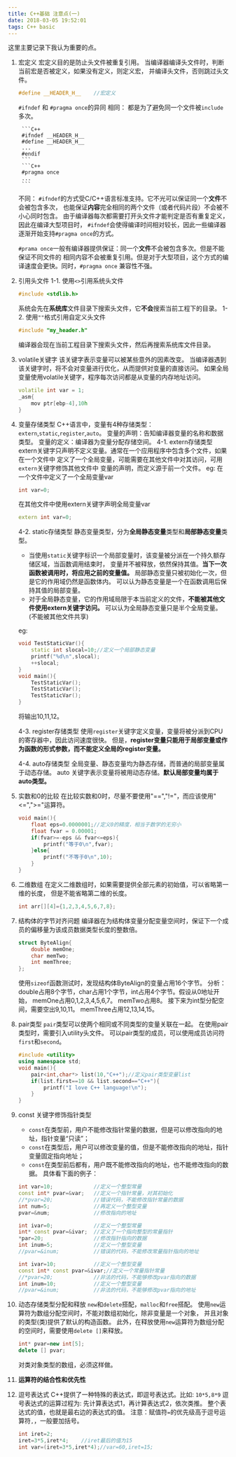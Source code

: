 ```yaml
---
title: C++基础 注意点(一)
date: 2018-03-05 19:52:01
tags: C++ basic
---
```

这里主要记录下我认为重要的点。

1. 宏定义
	宏定义目的是防止头文件被重复引用。
	当编译器编译头文件时，判断当前宏是否被定义，如果没有定义，则定义宏，
	并编译头文件，否则跳过头文件。
	```C++
	#define __HEADER_H__	//宏定义
	```
	`#ifndef` 和 `#pragma once`的异同
	相同：
	都是为了避免同一个文件被`include`多次。
	<!-- more -->
		```C++
		#ifndef __HEADER_H__
		#define __HEADER_H__
		...
		#endif
		```
		```C++
		#pragma once
		...
		```
	不同：
	`#ifndef`的方式受C/C++语言标准支持。它不光可以保证同一个**文件**不会被包含多次，
	也能保证**内容**完全相同的两个文件（或者代码片段）不会被不小心同时包含。
	由于编译器每次都需要打开头文件才能判定是否有重复定义，因此在编译大型项目时，
	`#ifndef`会使得编译时间相对较长，因此一些编译器逐渐开始支持`#pragma once`的方式。
	
	`#prama once`一般有编译器提供保证：同一个**文件**不会被包含多次。但是不能保证不同文件的
	相同内容不会被重复引用。但是对于大型项目，这个方式的编译速度会更快。同时，`#pragma once`
	兼容性不强。
2. 引用头文件
	1-1. 使用`<>`引用系统头文件
	```C++
	#include <stdlib.h>
	```
	系统会先在**系统库**文件目录下搜索头文件，它**不会**搜索当前工程下的目录。
	1-2. 使用`""`格式引用自定义头文件
	```C++
	#include "my_header.h"
	```
	编译器会现在当前工程目录下搜索头文件，然后再搜索系统库文件目录。
3. volatile关键字
	该关键字表示变量可以被某些意外的因素改变。
	当编译器遇到该关键字时，将不会对变量进行优化，从而提供对变量的直接访问。
	如果全局变量使用volatile关键字，程序每次访问都是从变量的内存地址访问。
	```C++
	volatile int var = 1;
	_asm{
		mov ptr[ebp-4],10h
	}
	```
4. 变量存储类型
	C++语言中，变量有4种存储类型：`extern`,`static`,`register`,`auto`。
	变量的声明：告知编译器变量的名称和数据类型。
	变量的定义：编译器为变量分配存储空间。
	4-1. extern存储类型
	extern关键字只声明不定义变量。通常在一个应用程序中包含多个文件，如果在一个文件中
	定义了一个全局变量，可能需要在其他文件中对其访问，可用`extern`关键字修饰其他文件中
	变量的声明，而定义源于前一个文件。
	eg:
	在一个文件中定义了一个全局变量var
	```C++
	int var=0;
	```
	在其他文件中使用extern关键字声明全局变量var
	```C++
	extern int var=0;
	```
	4-2. static存储类型
	静态变量类型，分为**全局静态变量**类型和**局部静态变量**类型。
	* 当使用`static`关键字标识一个局部变量时，该变量被分派在一个持久额存储区域，当函数调用结束时，
		变量并不被释放，依然保持其值。**当下一次函数被调用时，将应用之前的变量值。**
		局部静态变量只被初始化一次，但是它的作用域仍然是函数体内。
		可以认为静态变量是一个在函数调用后保持其值的局部变量。
	* 对于全局静态变量，它的作用域局限于本当前定义的文件，**不能被其他文件使用extern关键字访问。**
		可以认为全局静态变量只是半个全局变量。(不能被其他文件共享)
		
	eg:
	```C++
	void TestStaticVar(){
		static int slocal=10;//定义一个局部静态变量
		printf("%d\n",slocal);
		++slocal;
	}
	void main(){
		TestStaticVar();
		TestStaticVar();
		TestStaticVar();
	}
	```
	将输出10,11,12。

	4-3. register存储类型
	使用`register`关键字定义变量，变量将被分派到CPU的寄存器中，因此访问速度很快。
	但是，**register变量只能用于局部变量或作为函数的形式参数，而不能定义全局的register变量。**

	4-4. auto存储类型
	全局变量、静态变量均为静态存储，而普通的局部变量属于动态存储。
	auto 关键字表示变量将被用动态存储。**默认局部变量均属于auto类型。**

5. 实数和0的比较
	在比较实数和0时，尽量不要使用"==","!="，而应该使用"<=",">="运算符。
	```C++
	void main(){
		float eps=0.0000001;//定义0的精度，相当于数学的无穷小
		float fvar = 0.00001;
		if(fvar>=-eps && fvar<=eps){
			printf("等于0\n",fvar);
		}else{
			printf("不等于0\n",10);
		}
	}
	```
6. 二维数组
	在定义二维数组时，如果需要提供全部元素的初始值，可以省略第一维的长度，
	但是不能省略第二维的长度。
	```C++
	int arr[][4]={1,2,3,4,5,6,7,8};
	```
7. 结构体的字节对齐问题
	编译器在为结构体变量分配变量空间时，保证下一个成员的偏移量为该成员数据类型长度的整数倍。
	```C++
	struct ByteAlign{
		double memOne;
		char memTwo;
		int memThree;
	};
	```
	使用`sizeof`函数测试时，发现结构体ByteAlign的变量占用16个字节。
	分析：double占用8个字节，char占用1个字节，int占用4个字节。假设从0地址开始，
	memOne占用0,1,2,3,4,5,6,7。
	memTwo占用8。
	接下来为int型分配空间，需要空出9,10,11。
	memThree占用12,13,14,15。
8. pair类型
	`pair`类型可以使两个相同或不同类型的变量关联在一起。
	在使用pair类型时，需要引入utility头文件。
	可以pair类型的成员，可以使用成员访问符`first`和`second`。
	```C++
	#include <utility>
	using namespace std;
	void main(){
		pair<int,char*> list(10,"C++");//定义pair类型变量list
		if(list.first==10 && list.second=="C++"){
			printf("I love C++ language!\n");
		}
	}
	```
9. const 关键字修饰指针类型
	* `const`在类型前，用户不能修改指针常量的数据，但是可以修改指向的地址，指针变量“只读”；
	* `const`在类型后，用户可以修改变量的值，但是不能修改指向的地址，指针变量固定指向地址；
	* `const`在类型前后都有，用户既不能修改指向的地址，也不能修改指向的数据。
	具体看下面的例子：
	```C++
	int var=10;				//定义一个整型常量
	const int* pvar=&var;	//定义一个指针常量，对其初始化
	//*pvar=20;				//错误代码，不能修改指针常量的数据
	int num=5;				//再定义一个整型变量
	pvar=&num;				//修改指向的地址
	```
	```C++
	int ivar=0;				//定义一个整型常量
	int* const pvar=&ivar;	//定义了一个指向整型的常量指针
	*par=20;				//修改指针指向的数据
	int inum=5;				//定义一个整型变量
	//pvar=&inum;			//错误的代码，不能修改常量指针指向的地址
	```
	```C++
	int ivar=10;			//定义一个整型变量
	const int* const pvar=&ivar;//定义一个常量指针常量
	//*pvar=20;				//非法的代码，不能够修改pvar指向的数据
	int inum=10;			//定义一个整型变量
	//pvar=&inum;			//非法的代码，不能够修改pvar指向的地址
	```
10. 动态存储类型分配和释放
	`new`和`delete`搭配，`malloc`和`free`搭配。
	使用`new`运算符为数组分配空间时，不能对数组初始化，除非变量是一个对象，
	并且对象的类型(类)提供了默认的构造函数。
	此外，在释放使用`new`运算符为数组分配的空间时，需要使用`delete []`来释放。
	```C++
	int* pvar=new int[5];
	delete [] pvar;
	```
	对类对象类型的数组，必须这样做。

11. **运算符的结合性和优先性**

12. 逗号表达式
	C++提供了一种特殊的表达式，即逗号表达式。比如:
	`10*5,8*9`
	逗号表达式的运算过程为: 先计算表达式1，再计算表达式2，依次类推。
	整个表达式的值，也就是最右边的表达式的值。
	注意：赋值符`=`的优先级高于逗号运算符`,`，一般要加括号。
	```C++
	int iret=2;
	iret=3*5,iret*4;	//iret最后的值为15
	int var=(iret=3*5,iret*4);//var=60,iret=15;
	```